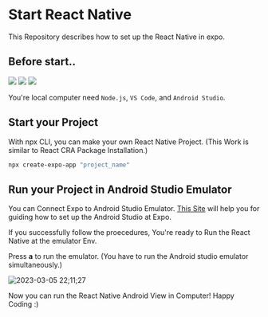 # Start React Native

This Repository describes how to set up the React Native in expo.

## Before start..

<img src="https://img.shields.io/badge/node.js-6DA55F?style=flat-square&logo=Node.js&logoColor=white"/> <img src="https://img.shields.io/badge/VScode-007ACC?style=flat-square&logo=Visual Studio Code&logoColor=white"/> <img src="https://img.shields.io/badge/Android%20Studio-3DDC84.svg?style=flat-square&logo=android-studio&logoColor=white"/>

You're local computer need `Node.js`, `VS Code`, and `Android Studio`.

## Start your Project

With npx CLI, you can make your own React Native Project. (This Work is similar to React CRA Package Installation.)

```bash
npx create-expo-app "project_name"
```

## Run your Project in Android Studio Emulator

You can Connect Expo to Android Studio Emulator.
[This Site](https://leirbag.tistory.com/113) will help you for guiding how to set up the Android Studio at Expo.

If you successfully follow the proecedures, You're ready to Run the React Native at the emulator Env.

Press **a** to run the emulator. (You have to run the Android studio emulator simultaneously.)

![2023-03-05 22;11;27](https://user-images.githubusercontent.com/90133704/222962581-519ee71b-3398-4443-9c61-2ac1f834f451.PNG)

Now you can run the React Native Android View in Computer! Happy Coding :)

